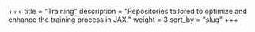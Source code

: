 +++
title = "Training"
description = "Repositories tailored to optimize and enhance the training process in JAX."
weight = 3
sort_by = "slug"
+++
